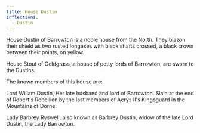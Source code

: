 ```yaml
---
title: House Dustin
inflections:
  - Dustin
---
```


House Dustin of Barrowton is a noble house from the North. They blazon their shield as two rusted longaxes with black shafts crossed, a black crown between their points, on yellow.

House Stout of Goldgrass, a house of petty lords of Barrowton, are sworn to the Dustins.

The known members of this house are:

Lord Willam Dustin, Her late husband and lord of Barrowton. Slain at the end of Robert's Rebellion by the last members of Aerys II's Kingsguard in the Mountains of Dorne.

Lady Barbrey Ryswell, also known as Barbrey Dustin, widow of the late Lord Dustin, the Lady Barrowton.


